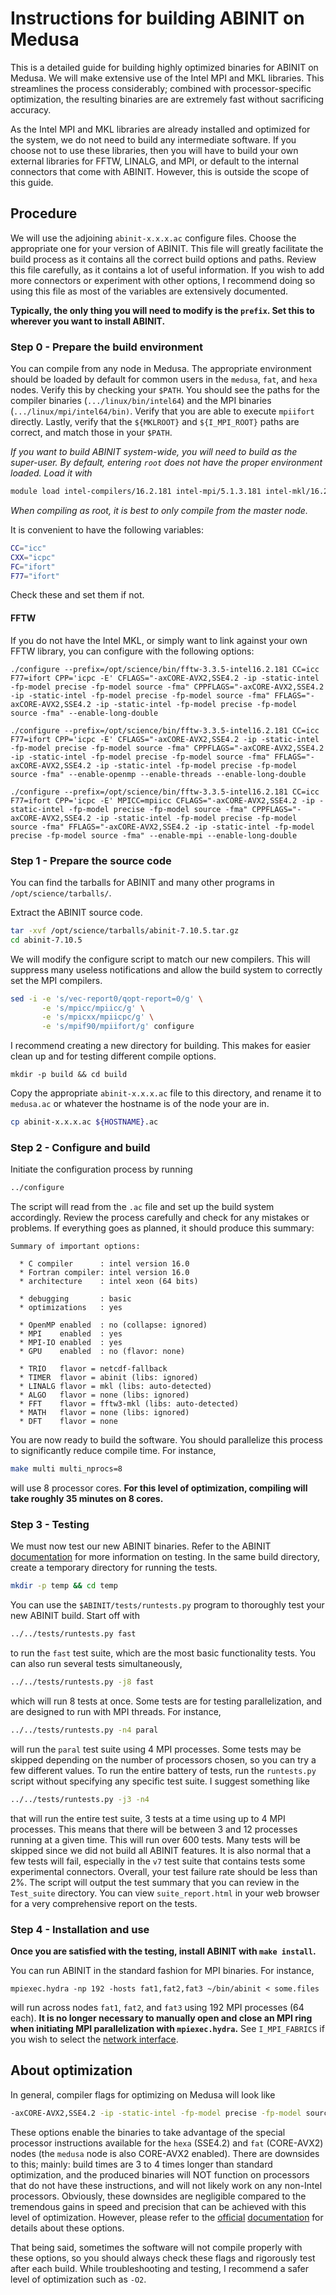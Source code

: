 Instructions for building ABINIT on Medusa
=======================================================

This is a detailed guide for building highly optimized binaries for ABINIT on
Medusa. We will make extensive use of the Intel MPI and MKL libraries. This
streamlines the process considerably; combined with processor-specific
optimization, the resulting binaries are are extremely fast without sacrificing
accuracy.

As the Intel MPI and MKL libraries are already installed and optimized for the
system, we do not need to build any intermediate software. If you choose not to
use these libraries, then you will have to build your own external libraries for
FFTW, LINALG, and MPI, or default to the internal connectors that come with
ABINIT. However, this is outside the scope of this guide.


Procedure
-------------------------------------------------------

We will use the adjoining `abinit-x.x.x.ac` configure files. Choose the
appropriate one for your version of ABINIT. This file will greatly facilitate
the build process as it contains all the correct build options and paths. Review
this file carefully, as it contains a lot of useful information. If you wish to
add more connectors or experiment with other options, I recommend doing so using
this file as most of the variables are extensively documented.

**Typically, the only thing you will need to modify is the `prefix`. Set this to
wherever you want to install ABINIT.**


### Step 0 - Prepare the build environment

You can compile from any node in Medusa. The appropriate environment should be
loaded by default for common users in the `medusa`, `fat`, and `hexa` nodes.
Verify this by checking your `$PATH`. You should see the paths for the compiler
binaries (`.../linux/bin/intel64`) and the MPI binaries
(`.../linux/mpi/intel64/bin)`. Verify that you are able to execute `mpiifort`
directly. Lastly, verify that the `${MKLROOT}` and `${I_MPI_ROOT}` paths are
correct, and match those in your `$PATH`.

*If you want to build ABINIT system-wide, you will need to build as the
super-user. By default, entering `root` does not have the proper environment
loaded. Load it with*

```sh
module load intel-compilers/16.2.181 intel-mpi/5.1.3.181 intel-mkl/16.2.181
```

*When compiling as root, it is best to only compile from the master node.*

It is convenient to have the following variables:

```sh
CC="icc"
CXX="icpc"
FC="ifort"
F77="ifort"
```

Check these and set them if not.

#### FFTW

If you do not have the Intel MKL, or simply want to link against your own FFTW library, you can configure with the following options:

```
./configure --prefix=/opt/science/bin/fftw-3.3.5-intel16.2.181 CC=icc F77=ifort CPP='icpc -E' CFLAGS="-axCORE-AVX2,SSE4.2 -ip -static-intel -fp-model precise -fp-model source -fma" CPPFLAGS="-axCORE-AVX2,SSE4.2 -ip -static-intel -fp-model precise -fp-model source -fma" FFLAGS="-axCORE-AVX2,SSE4.2 -ip -static-intel -fp-model precise -fp-model source -fma" --enable-long-double
```

```
./configure --prefix=/opt/science/bin/fftw-3.3.5-intel16.2.181 CC=icc F77=ifort CPP='icpc -E' CFLAGS="-axCORE-AVX2,SSE4.2 -ip -static-intel -fp-model precise -fp-model source -fma" CPPFLAGS="-axCORE-AVX2,SSE4.2 -ip -static-intel -fp-model precise -fp-model source -fma" FFLAGS="-axCORE-AVX2,SSE4.2 -ip -static-intel -fp-model precise -fp-model source -fma" --enable-openmp --enable-threads --enable-long-double
```

```
./configure --prefix=/opt/science/bin/fftw-3.3.5-intel16.2.181 CC=icc F77=ifort CPP='icpc -E' MPICC=mpiicc CFLAGS="-axCORE-AVX2,SSE4.2 -ip -static-intel -fp-model precise -fp-model source -fma" CPPFLAGS="-axCORE-AVX2,SSE4.2 -ip -static-intel -fp-model precise -fp-model source -fma" FFLAGS="-axCORE-AVX2,SSE4.2 -ip -static-intel -fp-model precise -fp-model source -fma" --enable-mpi --enable-long-double
```

### Step 1 - Prepare the source code

You can find the tarballs for ABINIT and many other programs in
`/opt/science/tarballs/`.

Extract the ABINIT source code.

```sh
tar -xvf /opt/science/tarballs/abinit-7.10.5.tar.gz
cd abinit-7.10.5
```

We will modify the configure script to match our new compilers. This will
suppress many useless notifications and allow the build system to correctly set
the MPI compilers.

```sh
sed -i -e 's/vec-report0/qopt-report=0/g' \
       -e 's/mpicc/mpiicc/g' \
       -e 's/mpicxx/mpiicpc/g' \
       -e 's/mpif90/mpiifort/g' configure
```

I recommend creating a new directory for building. This makes for easier clean
up and for testing different compile options.

```
mkdir -p build && cd build
```

Copy the appropriate `abinit-x.x.x.ac` file to this directory, and rename it to
`medusa.ac` or whatever the hostname is of the node your are in.

```sh
cp abinit-x.x.x.ac ${HOSTNAME}.ac
```


### Step 2 - Configure and build

Initiate the configuration process by running

```sh
../configure
```

The script will read from the `.ac` file and set up the build system
accordingly. Review the process carefully and check for any mistakes or
problems. If everything goes as planned, it should produce this summary:

```
Summary of important options:

  * C compiler      : intel version 16.0
  * Fortran compiler: intel version 16.0
  * architecture    : intel xeon (64 bits)

  * debugging       : basic
  * optimizations   : yes

  * OpenMP enabled  : no (collapse: ignored)
  * MPI    enabled  : yes
  * MPI-IO enabled  : yes
  * GPU    enabled  : no (flavor: none)

  * TRIO   flavor = netcdf-fallback
  * TIMER  flavor = abinit (libs: ignored)
  * LINALG flavor = mkl (libs: auto-detected)
  * ALGO   flavor = none (libs: ignored)
  * FFT    flavor = fftw3-mkl (libs: auto-detected)
  * MATH   flavor = none (libs: ignored)
  * DFT    flavor = none
```

You are now ready to build the software. You should parallelize this process to
significantly reduce compile time. For instance,

```sh
make multi multi_nprocs=8
```

will use 8 processor cores. **For this level of optimization, compiling will
take roughly 35 minutes on 8 cores.**


### Step 3 - Testing

We must now test our new ABINIT binaries. Refer to the ABINIT
[documentation](http://www.abinit.org/doc/helpfiles/for-v8.0/install_notes/install.html#make_tests)
for more information on testing. In the same build directory, create a
temporary directory for running the tests.

```sh
mkdir -p temp && cd temp
```

You can use the `$ABINIT/tests/runtests.py` program to thoroughly test your new
ABINIT build. Start off with

```sh
../../tests/runtests.py fast
```

to run the `fast` test suite, which are the most basic functionality tests. You
can also run several tests simultaneously,

```sh
../../tests/runtests.py -j8 fast
```

which will run 8 tests at once. Some tests are for testing parallelization, and
are designed to run with MPI threads. For instance,

```sh
../../tests/runtests.py -n4 paral
```

will run the `paral` test suite using 4 MPI processes. Some tests may be skipped
depending on the number of processors chosen, so you can try a few different
values. To run the entire battery of tests, run the `runtests.py` script without
specifying any specific test suite. I suggest something like

```sh
../../tests/runtests.py -j3 -n4
```

that will run the entire test suite, 3 tests at a time using up to 4 MPI
processes. This means that there will be between 3 and 12 processes running at a
given time. This will run over 600 tests. Many tests will be skipped since we
did not build all ABINIT features. It is also normal that a few tests will fail,
especially in the `v7` test suite that contains tests some experimental
connectors. Overall, your test failure rate should be less than 2%. The script
will output the test summary that you can review in the `Test_suite` directory.
You can view `suite_report.html` in your web browser for a very comprehensive
report on the tests.


### Step 4 - Installation and use

**Once you are satisfied with the testing, install ABINIT with `make install`.**

You can run ABINIT in the standard fashion for MPI binaries. For instance,

```
mpiexec.hydra -np 192 -hosts fat1,fat2,fat3 ~/bin/abinit < some.files
```

will run across nodes `fat1`, `fat2`, and `fat3` using 192 MPI processes (64
each). **It is no longer necessary to manually open and close an MPI ring when
initiating MPI parallelization with `mpiexec.hydra`.** See `I_MPI_FABRICS` if
you wish to select the
[network interface](https://software.intel.com/en-us/node/535584).

About optimization
-------------------------------------------------------

In general, compiler flags for optimizing on Medusa will look like

```sh
-axCORE-AVX2,SSE4.2 -ip -static-intel -fp-model precise -fp-model source -fma
```

These options enable the binaries to take advantage of the special processor
instructions available for the `hexa` (SSE4.2) and `fat` (CORE-AVX2) nodes (the
`medusa` node is also CORE-AVX2 enabled). There are downsides to this; mainly:
build times are 3 to 4 times longer than standard optimization, and the produced
binaries will NOT function on processors that do not have these instructions,
and will not likely work on any non-Intel processors. Obviously, these downsides
are negligible compared to the tremendous gains in speed and precision that can
be achieved with this level of optimization. However, please refer to the
[official](https://software.intel.com/en-us/articles/performance-tools-for-software-developers-intel-compiler-options-for-sse-generation-and-processor-specific-optimizations)
[documentation](https://software.intel.com/en-us/articles/performance-tools-for-software-developers-sse-generation-and-processor-specific-optimizations-continue)
for details about these options.

That being said, sometimes the software will not compile properly with these
options, so you should always check these flags and rigorously test after each
build. While troubleshooting and testing, I recommend a safer level of
optimization such as `-O2`.
